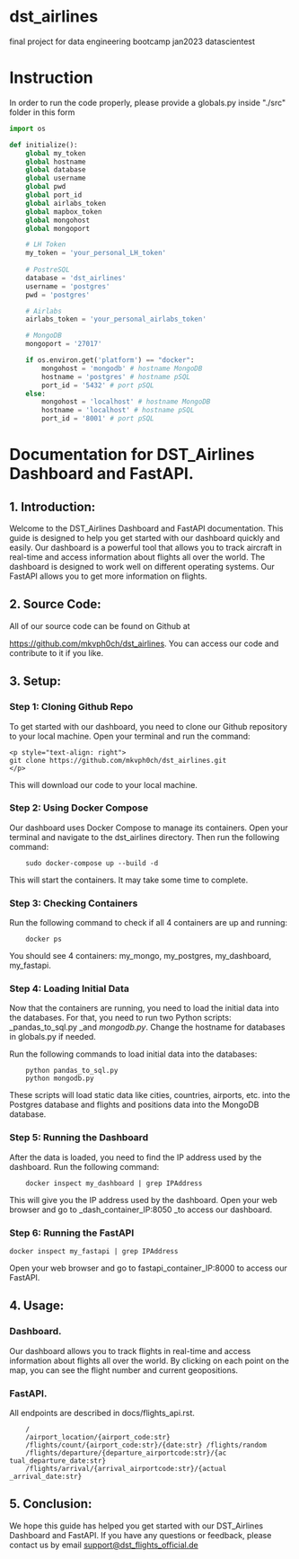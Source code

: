 # dst_airlines
final project for data engineering bootcamp jan2023 datascientest

# Instruction
In order to run the code properly, please provide a globals.py inside "./src" folder in this form

```py
import os

def initialize(): 
    global my_token
    global hostname
    global database
    global username
    global pwd
    global port_id
    global airlabs_token
    global mapbox_token
    global mongohost
    global mongoport

    # LH Token
    my_token = 'your_personal_LH_token' 
    
    # PostreSQL
    database = 'dst_airlines'
    username = 'postgres'
    pwd = 'postgres'

    # Airlabs
    airlabs_token = 'your_personal_airlabs_token'

    # MongoDB
    mongoport = '27017'

    if os.environ.get('platform') == "docker":
        mongohost = 'mongodb' # hostname MongoDB
        hostname = 'postgres' # hostname pSQL
        port_id = '5432' # port pSQL
    else:
        mongohost = 'localhost' # hostname MongoDB
        hostname = 'localhost' # hostname pSQL
        port_id = '8001' # port pSQL
```


# Documentation for DST_Airlines Dashboard and FastAPI. 


## 1. Introduction: 


Welcome to the DST_Airlines Dashboard and FastAPI documentation. This guide is designed to help you get started with our dashboard quickly and easily. Our dashboard is a powerful tool that allows you to track aircraft in real-time and access information about flights all over the world. The dashboard is designed to work well on different operating systems. Our FastAPI allows you to get more information on flights. 


## 2. Source Code: 


All of our source code can be found on Github at 


https://github.com/mkvph0ch/dst_airlines. You can access our code and contribute to it if you like. 


## 3. Setup: 


### Step 1: Cloning Github Repo 


To get started with our dashboard, you need to clone our Github repository to your local machine. Open your terminal and run the command: 


```
<p style="text-align: right">
git clone https://github.com/mkvph0ch/dst_airlines.git
</p>
```



This will download our code to your local machine. 


### Step 2: Using Docker Compose 


Our dashboard uses Docker Compose to manage its containers. Open your terminal and navigate to the dst_airlines directory. Then run the following command: 


```
    sudo docker-compose up --build -d 
```



This will start the containers. It may take some time to complete. 


### Step 3: Checking Containers 


Run the following command to check if all 4 containers are up and running:


```
    docker ps 
```



You should see 4 containers: my_mongo, my_postgres, my_dashboard, my_fastapi.


### Step 4: Loading Initial Data 

Now that the containers are running, you need to load the initial data into the databases. For that, you need to run two Python scripts: _pandas_to_sql.py _and _mongodb.py_. Change the hostname for databases in globals.py if needed.


Run the following commands to load initial data into the databases: 


```
    python pandas_to_sql.py 
    python mongodb.py 
```



These scripts will load static data like cities, countries, airports, etc. into the Postgres database and flights and positions data into the MongoDB database. 


### Step 5: Running the Dashboard 


After the data is loaded, you need to find the IP address used by the dashboard. Run the following command: 


```
    docker inspect my_dashboard | grep IPAddress 
```



This will give you the IP address used by the dashboard. Open your web browser and go to _dash_container_IP:8050 _to access our dashboard. 


### Step 6: Running the FastAPI 


`docker inspect my_fastapi | grep IPAddress `

Open your web browser and go to fastapi_container_IP:8000 to access our FastAPI.


## 4. Usage: 


### Dashboard. 


Our dashboard allows you to track flights in real-time and access information about flights all over the world. By clicking on each point on the map, you can see the flight number and current geopositions. 


### FastAPI. 


All endpoints are described in docs/flights_api.rst. 


```
    / 
    /airport_location/{airport_code:str} 
    /flights/count/{airport_code:str}/{date:str} /flights/random 
    /flights/departure/{departure_airportcode:str}/{ac tual_departure_date:str} 
    /flights/arrival/{arrival_airportcode:str}/{actual _arrival_date:str} 
```



## 5. Conclusion: 


We hope this guide has helped you get started with our DST_Airlines Dashboard and FastAPI. If you have any questions or feedback, please contact us by email <span style="text-decoration:underline;">support@dst_flights_official.de</span>

